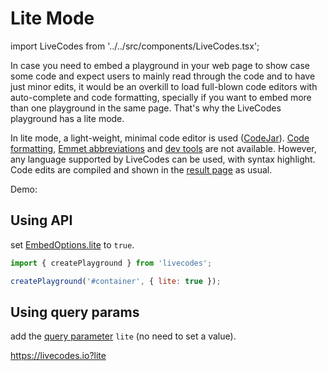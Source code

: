 # Lite Mode

import LiveCodes from '../../src/components/LiveCodes.tsx';

In case you need to embed a playground in your web page to show case some code and expect users to mainly read through the code and to have just minor edits, it would be an overkill to load full-blown code editors with auto-complete and code formatting, specially if you want to embed more than one playground in the same page. That's why the LiveCodes playground has a lite mode.

In lite mode, a light-weight, minimal code editor is used ([CodeJar](./editor-settings.md#code-editor)). [Code formatting](./code-format.md), [Emmet abbreviations](./emmet.md) and [dev tools](./tools-pane.md) are not available. However, any language supported by LiveCodes can be used, with syntax highlight. Code edits are compiled and shown in the [result page](./result.md) as usual.

Demo:

<LiveCodes template="react" lite={true}></LiveCodes>

## Using API

set [EmbedOptions.lite](../advanced/api.md#lite) to `true`.

```js
import { createPlayground } from 'livecodes';

createPlayground('#container', { lite: true });
```

## Using query params

add the [query parameter](../configuration/query-params.md) `lite` (no need to set a value).

https://livecodes.io?lite
